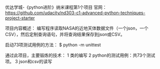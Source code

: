 优达学城-《python进阶》纳米课程第1个项目
官网：https://github.com/udacity/nd303-c1-advanced-python-techniques-project-starter

项目内容概述：
编写程序读取NASA的近地天体数据文件（一个json，一个CSV），然后定制查询语句，并将查询结果保存到json或CSV。


启动73项测试用例的方法：
$ python -m unittest








通过此项目，主要锻炼的技术：
1 类的编写
2 python的测试用例：共73个测试项。
3 json和csv的读写
